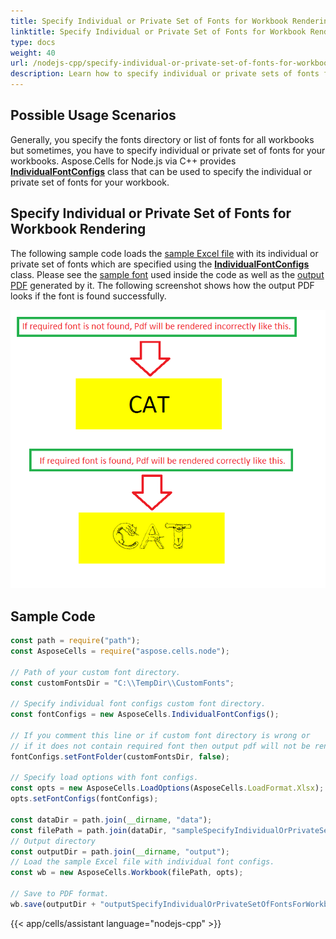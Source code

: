 ```yaml
---  
title: Specify Individual or Private Set of Fonts for Workbook Rendering with Node.js via C++  
linktitle: Specify Individual or Private Set of Fonts for Workbook Rendering  
type: docs  
weight: 40  
url: /nodejs-cpp/specify-individual-or-private-set-of-fonts-for-workbook-rendering/  
description: Learn how to specify individual or private sets of fonts for workbook rendering using Aspose.Cells for Node.js via C++.  
---  
```

  
## **Possible Usage Scenarios**  
  
Generally, you specify the fonts directory or list of fonts for all workbooks but sometimes, you have to specify individual or private set of fonts for your workbooks. Aspose.Cells for Node.js via C++ provides [**IndividualFontConfigs**](https://reference.aspose.com/cells/nodejs-cpp/individualfontconfigs) class that can be used to specify the individual or private set of fonts for your workbook.  
  
## **Specify Individual or Private Set of Fonts for Workbook Rendering**  
  
The following sample code loads the [sample Excel file](67338268.xlsx) with its individual or private set of fonts which are specified using the [**IndividualFontConfigs**](https://reference.aspose.com/cells/nodejs-cpp/individualfontconfigs) class. Please see the [sample font](67338271.zip) used inside the code as well as the [output PDF](67338269.pdf) generated by it. The following screenshot shows how the output PDF looks if the font is found successfully.  
  
![todo:image_alt_text](specify-individual-or-private-set-of-fonts-for-workbook-rendering_1.png)  
  
## **Sample Code**  
  
```javascript
const path = require("path");
const AsposeCells = require("aspose.cells.node");

// Path of your custom font directory.
const customFontsDir = "C:\\TempDir\\CustomFonts";

// Specify individual font configs custom font directory.
const fontConfigs = new AsposeCells.IndividualFontConfigs();

// If you comment this line or if custom font directory is wrong or 
// if it does not contain required font then output pdf will not be rendered correctly.
fontConfigs.setFontFolder(customFontsDir, false);

// Specify load options with font configs.
const opts = new AsposeCells.LoadOptions(AsposeCells.LoadFormat.Xlsx);
opts.setFontConfigs(fontConfigs);

const dataDir = path.join(__dirname, "data");
const filePath = path.join(dataDir, "sampleSpecifyIndividualOrPrivateSetOfFontsForWorkbookRendering.xlsx");
// Output directory
const outputDir = path.join(__dirname, "output");
// Load the sample Excel file with individual font configs. 
const wb = new AsposeCells.Workbook(filePath, opts);

// Save to PDF format.
wb.save(outputDir + "outputSpecifyIndividualOrPrivateSetOfFontsForWorkbookRendering.pdf", AsposeCells.SaveFormat.Pdf);
```  
  
{{< app/cells/assistant language="nodejs-cpp" >}}